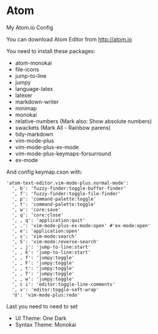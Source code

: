 # Atom

My Atom.io Config

You can download Atom Editor from http://atom.io

You need to install these packages:

+ atom-monokai
+ file-icons
+ jump-to-line
+ jumpy
+ language-latex
+ latexer
+ markdown-writer
+ minimap
+ monokai
+ relative-numbers (Mark also: Show absolute numbers)
+ swackets (Mark All - Rainbow parens)
+ tidy-markdown
+ vim-mode-plus
+ vim-mode-plus-ex-mode
+ vim-mode-plus-keymaps-forsurround
+ ex-mode

And config keymap.cson with:
~~~
'atom-text-editor.vim-mode-plus.normal-mode':
  ', b': 'fuzzy-finder:toggle-buffer-finder'
  ', f': 'fuzzy-finder:toggle-file-finder'
  ', p': 'command-palette:toggle'
  ', t': 'command-palette:toggle'
  ', w': 'core:save'
  ', q': 'core:close'
  ', , q': 'application:quit'
  ', .': 'vim-mode-plus-ex-mode:open' #'ex-mode:open'
  ', e': 'application:open'
  ', s': 'vim-mode:search'
  ', S': 'vim-mode:reverse-search'
  ', , j': 'jump-to-line:start'
  ', , k': 'jump-to-line:start'
  ', , f': 'jumpy:toggle'
  ', , F': 'jumpy:toggle'
  ', , t': 'jumpy:toggle'
  ', , T': 'jumpy:toggle'
  ', , w': 'jumpy:toggle'
  ', c i': 'editor:toggle-line-comments'
  ', v': 'editor:toggle-soft-wrap'
  'U': 'vim-mode-plus:redo'  
~~~

Last you need to need to set
+ UI Theme: One Dark
+ Syntax Theme: Monokai
